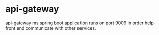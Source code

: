 # api-gateway
api-gateway ms
spring boot application runs on port 9009 in order help front end communicate with other services.
